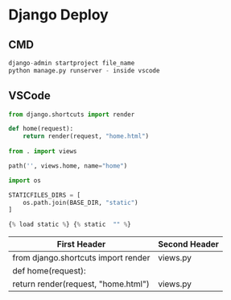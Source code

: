 # Django Deploy

## CMD
```python
django-admin startproject file_name
python manage.py runserver - inside vscode
```

## VSCode
```python
from django.shortcuts import render                                         - views.py

def home(request):
    return render(request, "home.html")                                     - views.py
    
from . import views                                                         - urls.py

path('', views.home, name="home")                                           - urls.py(path)

import os                                                                   - settings.py

STATICFILES_DIRS = [
    os.path.join(BASE_DIR, "static")                                        - settings.py(below static url)
]

{% load static %} {% static  "" %}                                          - home.html(at top)
```
| First Header  | Second Header |
| ------------- | ------------- |
| from django.shortcuts import render  | views.py  |
| def home(request):
    return render(request, "home.html")   | views.py  |
